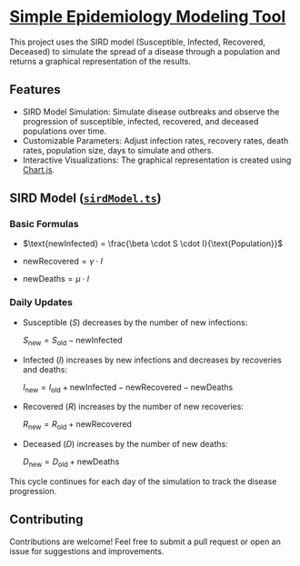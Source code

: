 # [Simple Epidemiology Modeling Tool](https://epidemiologytool.vercel.app/)

This project uses the SIRD model (Susceptible, Infected, Recovered, Deceased) to simulate the spread of a disease through a population and returns a graphical representation of the results.

## Features

- SIRD Model Simulation: Simulate disease outbreaks and observe the progression of susceptible, infected, recovered, and deceased populations over time.
- Customizable Parameters: Adjust infection rates, recovery rates, death rates, population size, days to simulate and others.
- Interactive Visualizations: The graphical representation is created using [Chart.js](https://www.chartjs.org/).

## SIRD Model ([`sirdModel.ts`](https://github.com/techgustavo/simple-epidemiology-modeling-tool/blob/main/utils/sirdModel.ts))

### Basic Formulas

- $\text{newInfected} = \frac{\beta \cdot S \cdot I}{\text{Population}}$
  
- $\text{newRecovered} = \gamma \cdot I$

- $\text{newDeaths} = \mu \cdot I$

### Daily Updates

- Susceptible ($S$) decreases by the number of new infections:

  $S_{\text{new}} = S_{\text{old}} - \text{newInfected}$

- Infected ($I$) increases by new infections and decreases by recoveries and deaths:

  $I_{\text{new}} = I_{\text{old}} + \text{newInfected} - \text{newRecovered} - \text{newDeaths}$

- Recovered ($R$) increases by the number of new recoveries:

  $R_{\text{new}} = R_{\text{old}} + \text{newRecovered}$

- Deceased ($D$) increases by the number of new deaths:

  $D_{\text{new}} = D_{\text{old}} + \text{newDeaths}$

This cycle continues for each day of the simulation to track the disease progression.

## Contributing

Contributions are welcome! Feel free to submit a pull request or open an issue for suggestions and improvements.
